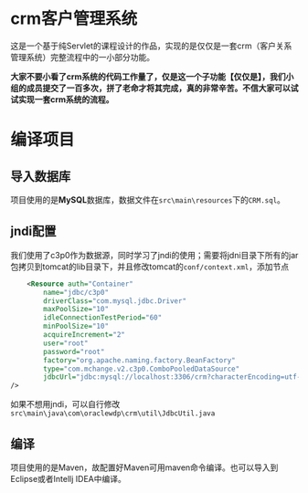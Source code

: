 # crm客户管理系统

这是一个基于纯Servlet的课程设计的作品，实现的是仅仅是一套crm（客户关系管理系统）完整流程中的一小部分功能。

**大家不要小看了crm系统的代码工作量了，仅是这一个子功能【仅仅是】，我们小组的成员提交了一百多次，拼了老命才将其完成，真的非常辛苦。不信大家可以试试实现一套crm系统的流程。**



# 编译项目

## 导入数据库

项目使用的是**MySQL**数据库，数据文件在`src\main\resources`下的`CRM.sql`。

## jndi配置  

我们使用了c3p0作为数据源，同时学习了jndi的使用；需要将jdni目录下所有的jar包拷贝到tomcat的lib目录下，并且修改tomcat的`conf/context.xml`，添加节点

```xml
	<Resource auth="Container" 
		name="jdbc/c3p0"
		driverClass="com.mysql.jdbc.Driver"
		maxPoolSize="10"
		idleConnectionTestPeriod="60"
		minPoolSize="10"
		acquireIncrement="2"
		user="root" 
		password="root" 
		factory="org.apache.naming.factory.BeanFactory"
		type="com.mchange.v2.c3p0.ComboPooledDataSource"
		jdbcUrl="jdbc:mysql://localhost:3306/crm?characterEncoding=utf-8" 
/>
```  

如果不想用jndi，可以自行修改`src\main\java\com\oraclewdp\crm\util\JdbcUtil.java`

## 编译  

项目使用的是Maven，故配置好Maven可用maven命令编译。也可以导入到Eclipse或者Intellj IDEA中编译。

